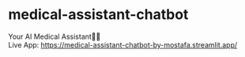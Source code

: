 # medical-assistant-chatbot
Your AI Medical Assistant👨‍⚕️<br>
Live App: https://medical-assistant-chatbot-by-mostafa.streamlit.app/
